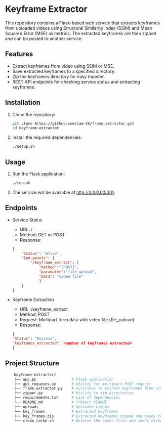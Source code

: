 # Keyframe Extractor

This repository contains a Flask-based web service that extracts keyframes from uploaded videos using Structural Similarity Index (SSIM) and Mean Squared Error (MSE) as metrics. The extracted keyframes are then zipped and can be posted to another service.

## Features

- Extract keyframes from video using SSIM or MSE.
- Save extracted keyframes to a specified directory.
- Zip the keyframes directory for easy transfer.
- REST API endpoints for checking service status and extracting keyframes.

## Installation

1. Clone the repository:
   ```bash
   git clone https://github.com/iam-VK/frame_extractor.git
   cd keyframe-extractor
2. Install the required dependencies:
    ```bash
    ./setup.sh
## Usage
1. Run the Flask application:
    ```bash
    ./run.sh
2. The service will be available at http://0.0.0.0:5001.

## Endpoints
- Service Status

    - URL: /
    - Method: GET or POST
    - Response:
    ```json
    {
        "Status": "Alive",
        "End-points": {
            "/keyframe_extract": {
                "method":"[POST]",
                "paramater":"file_upload",
                "data": "video file"
                }
        }
    }
- Keyframe Extraction

    - URL: /keyframe_extract
    - Method: POST
    - Request: Multipart form data with video file (file_upload)
    - Response: 
    ```json
    {
    "Status": "Success",
    "keyframes_extracted": <number of keyframes extracted>
    }

## Project Structure
```bash
    keyframe-extractor/
    ├── app.py                # Flask application
    ├── api_requests.py       # Utility for multipart POST request
    ├── frame_extractor.py    # Functions to extract keyframes from video
    ├── zipper.py             # Utility to zip directories
    ├── requirements.txt      # List of dependencies
    └── README.md             # Project README
    ├── uploads               # Uploaded videos
    └── key_frames            # Extracted keyframes
    ├── key_frames.zip        # Extracted keyframes zipped and ready to ship
    └── clean_cache.sh        # Deletes the cache files and cache directories 